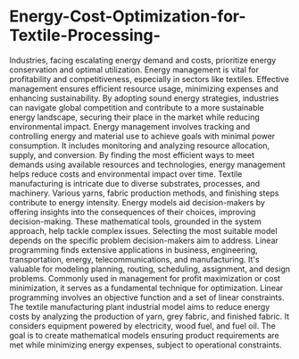 # Energy-Cost-Optimization-for-Textile-Processing-
Industries, facing escalating energy demand and costs, prioritize energy conservation and optimal
utilization. Energy management is vital for profitability and competitiveness, especially in sectors
like textiles. Effective management ensures efficient resource usage, minimizing expenses and
enhancing sustainability. By adopting sound energy strategies, industries can navigate global
competition and contribute to a more sustainable energy landscape, securing their place in the
market while reducing environmental impact.
Energy management involves tracking and controlling energy and material use to achieve goals
with minimal power consumption. It includes monitoring and analyzing resource allocation,
supply, and conversion. By finding the most efficient ways to meet demands using available
resources and technologies, energy management helps reduce costs and environmental impact
over time.
Textile manufacturing is intricate due to diverse substrates, processes, and machinery. Various
yarns, fabric production methods, and finishing steps contribute to energy intensity. Energy
models aid decision-makers by offering insights into the consequences of their choices,
improving decision-making. These mathematical tools, grounded in the system approach, help
tackle complex issues. Selecting the most suitable model depends on the specific problem
decision-makers aim to address.
Linear programming finds extensive applications in business, engineering, transportation, energy,
telecommunications, and manufacturing. It's valuable for modeling planning, routing, scheduling,
assignment, and design problems. Commonly used in management for profit maximization or
cost minimization, it serves as a fundamental technique for optimization. Linear programming
involves an objective function and a set of linear constraints.
The textile manufacturing plant industrial model aims to reduce energy costs by analyzing the
production of yarn, grey fabric, and finished fabric. It considers equipment powered by
electricity, wood fuel, and fuel oil. The goal is to create mathematical models ensuring product
requirements are met while minimizing energy expenses, subject to operational constraints.
